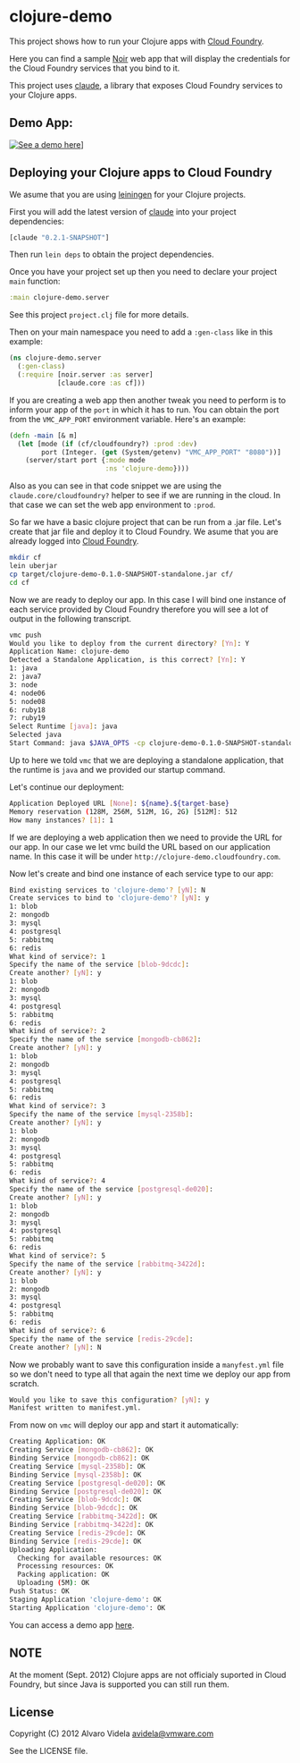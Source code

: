 # clojure-demo

This project shows how to run your Clojure apps with [Cloud Foundry](http://cloudfoundry.com).

Here you can find a sample [Noir](http://webnoir.org) web app that will display the credentials for the Cloud Foundry services that you bind to it.

This project uses [claude](http://github.com/videlalvaro/claude), a library that exposes Cloud Foundry services to your Clojure apps.

## Demo App:

[![See a demo here](https://raw.github.com/videlalvaro/cloudfoundry-clojure-demo/master/doc/cljcf.png)](http://clojure-demo.cloudfoundry.com)]

## Deploying your Clojure apps to Cloud Foundry

We asume that you are using [leiningen](https://github.com/technomancy/leiningen) for your Clojure projects.

First you will add the latest version of [claude](http://github.com/videlalvaro/claude) into your project dependencies:

```clojure
[claude "0.2.1-SNAPSHOT"]
```

Then run `lein deps` to obtain the project dependencies.

Once you have your project set up then you  need to declare your project `main` function:

```clojure
:main clojure-demo.server
```

See this project `project.clj` file for more details.

Then on your main namespace you need to add a `:gen-class` like in this example:

```clojure
(ns clojure-demo.server
  (:gen-class)
  (:require [noir.server :as server]
            [claude.core :as cf]))
```

If you are creating a web app then another tweak you need to perform is to inform your app of the `port` in which it has to run. You can obtain the port from the `VMC_APP_PORT` environment variable. Here's an example:

```clojure
(defn -main [& m]
  (let [mode (if (cf/cloudfoundry?) :prod :dev)
        port (Integer. (get (System/getenv) "VMC_APP_PORT" "8080"))]
    (server/start port {:mode mode
                        :ns 'clojure-demo})))
```

Also as you can see in that code snippet we are using the `claude.core/cloudfoundry?` helper to see if we are running in the cloud. In that case we can set the web app environment to `:prod`.

So far we have a basic clojure project that can be run from a .jar file. Let's create that jar file and deploy it to Cloud Foundry. We asume that you are already logged into [Cloud Foundry](http://cloudfoundry.com).

```bash
mkdir cf
lein uberjar
cp target/clojure-demo-0.1.0-SNAPSHOT-standalone.jar cf/
cd cf
```
Now we are ready to deploy our app. In this case I will bind one instance of each service provided by Cloud Foundry therefore you will see a lot of output in the following transcript.

```bash
vmc push
Would you like to deploy from the current directory? [Yn]: Y
Application Name: clojure-demo
Detected a Standalone Application, is this correct? [Yn]: Y
1: java
2: java7
3: node
4: node06
5: node08
6: ruby18
7: ruby19
Select Runtime [java]: java
Selected java
Start Command: java $JAVA_OPTS -cp clojure-demo-0.1.0-SNAPSHOT-standalone.jar clojure_demo.server
```

Up to here we told `vmc` that we are deploying a standalone application, that the runtime is `java` and we provided our startup command.

Let's continue our deployment:

```bash
Application Deployed URL [None]: ${name}.${target-base}
Memory reservation (128M, 256M, 512M, 1G, 2G) [512M]: 512
How many instances? [1]: 1
```

If we are deploying a web application then we need to provide the URL for our app. In our case we let vmc build the URL based on our application name. In this case it will be under `http://clojure-demo.cloudfoundry.com`.

Now let's create and bind one instance of each service type to our app:

```bash
Bind existing services to 'clojure-demo'? [yN]: N
Create services to bind to 'clojure-demo'? [yN]: y
1: blob
2: mongodb
3: mysql
4: postgresql
5: rabbitmq
6: redis
What kind of service?: 1
Specify the name of the service [blob-9dcdc]:
Create another? [yN]: y
1: blob
2: mongodb
3: mysql
4: postgresql
5: rabbitmq
6: redis
What kind of service?: 2
Specify the name of the service [mongodb-cb862]:
Create another? [yN]: y
1: blob
2: mongodb
3: mysql
4: postgresql
5: rabbitmq
6: redis
What kind of service?: 3
Specify the name of the service [mysql-2358b]:
Create another? [yN]: y
1: blob
2: mongodb
3: mysql
4: postgresql
5: rabbitmq
6: redis
What kind of service?: 4
Specify the name of the service [postgresql-de020]:
Create another? [yN]: y
1: blob
2: mongodb
3: mysql
4: postgresql
5: rabbitmq
6: redis
What kind of service?: 5
Specify the name of the service [rabbitmq-3422d]:
Create another? [yN]: y
1: blob
2: mongodb
3: mysql
4: postgresql
5: rabbitmq
6: redis
What kind of service?: 6
Specify the name of the service [redis-29cde]:
Create another? [yN]: N
```

Now we probably want to save this configuration inside a `manyfest.yml` file so we don't need to type all that again the next time we deploy our app from scratch.

```bash
Would you like to save this configuration? [yN]: y
Manifest written to manifest.yml.
```

From now on `vmc` will deploy our app and start it automatically:

```bash
Creating Application: OK
Creating Service [mongodb-cb862]: OK
Binding Service [mongodb-cb862]: OK
Creating Service [mysql-2358b]: OK
Binding Service [mysql-2358b]: OK
Creating Service [postgresql-de020]: OK
Binding Service [postgresql-de020]: OK
Creating Service [blob-9dcdc]: OK
Binding Service [blob-9dcdc]: OK
Creating Service [rabbitmq-3422d]: OK
Binding Service [rabbitmq-3422d]: OK
Creating Service [redis-29cde]: OK
Binding Service [redis-29cde]: OK
Uploading Application:
  Checking for available resources: OK
  Processing resources: OK
  Packing application: OK
  Uploading (5M): OK
Push Status: OK
Staging Application 'clojure-demo': OK
Starting Application 'clojure-demo': OK
```

You can access a demo app [here](http://clojure-demo.cloudfoundry.com/).

## NOTE

At the moment (Sept. 2012) Clojure apps are not officialy suported in Cloud Foundry, but since Java is supported you can still run them.

## License

Copyright (C) 2012 Alvaro Videla <avidela@vmware.com>

See the LICENSE file.
